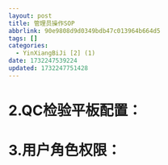 ```yaml
---
layout: post
title: 管理员操作SOP
abbrlink: 90e9808d9d0349bdb47c013964b664d5
tags: []
categories:
  - YinXiangBiJi [2] (1)
date: 1732247539224
updated: 1732247751428
---
```


# 2.QC检验平板配置：

# 3.用户角色权限：

